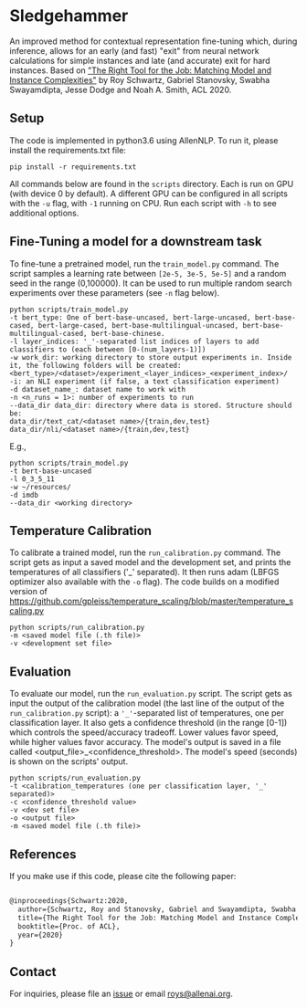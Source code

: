 # Sledgehammer
An improved  method for contextual representation fine-tuning which, during  inference, allows for an early (and fast) "exit" from neural network calculations for  simple  instances  and  late  (and  accurate) exit  for  hard  instances. Based on ["The Right Tool for the Job: Matching Model and Instance Complexities"](https://arxiv.org/abs/???) by Roy Schwartz, Gabriel Stanovsky, Swabha Swayamdipta, Jesse Dodge and Noah A. Smith, ACL 2020.


## Setup

The code is implemented in python3.6 using AllenNLP. To run it, please install the requirements.txt file:

```pip install -r requirements.txt```

All commands below are found in the `scripts` directory. Each is run on GPU (with device 0 by default). A different GPU can be configured in all scripts with the `-u` flag, with `-1` running on CPU. Run each script with `-h` to see additional options.

## Fine-Tuning a model for a downstream task
To fine-tune a pretrained model, run the `train_model.py` command. The script samples a learning rate between `[2e-5, 3e-5, 5e-5]` and a random seed in the range (0,100000). It can be used to run multiple random search experiments over these parameters (see `-n` flag below).

```
python scripts/train_model.py
-t bert_type: One of bert-base-uncased, bert-large-uncased, bert-base-cased, bert-large-cased, bert-base-multilingual-uncased, bert-base-multilingual-cased, bert-base-chinese.
-l layer_indices: '_'-separated list indices of layers to add classifiers to (each between [0-(num_layers-1)])
-w work_dir: working directory to store output experiments in. Inside it, the following folders will be created:  <bert_type>/<dataset>/experiment_<layer_indices>_<experiment_index>/
-i: an NLI experiment (if false, a text classification experiment)
-d dataset_name_: dataset name to work with
-n <n_runs = 1>: number of experiments to run
--data_dir data_dir: directory where data is stored. Structure should be:
data_dir/text_cat/<dataset name>/{train,dev,test}
data_dir/nli/<dataset name>/{train,dev,test}
```

E.g., 

```
python scripts/train_model.py
-t bert-base-uncased
-l 0_3_5_11
-w ~/resources/
-d imdb
--data_dir <working directory>
```

## Temperature Calibration
To calibrate a trained model, run the `run_calibration.py` command. The script gets as input a saved model and the development set, and prints the temperatures of all classifiers ('_' separated). It then runs adam (LBFGS optimizer also available with the `-o` flag). 
The code builds on a modified version of https://github.com/gpleiss/temperature_scaling/blob/master/temperature_scaling.py

```
python scripts/run_calibration.py
-m <saved model file (.th file)>
-v <development set file>
```

## Evaluation

To evaluate our model, run the `run_evaluation.py` script. The script gets as input the output of the calibration model (the last line of the output of the `run_calibration.py` script): a `'_'`-separated list of temperatures, one per classification layer. 
It also gets a confidence threshold (in the range [0-1]) which controls the speed/accuracy tradeoff. Lower values favor speed, while higher values favor accuracy. The model's output is saved in a file called <output_file>_<confidence_threshold>. The model's speed (seconds) is shown on the scripts' output.

```
python scripts/run_evaluation.py 
-t <calibration_temperatures (one per classification layer, '_' separated)>
-c <confidence_threshold value>
-v <dev set file> 
-o <output file>
-m <saved model file (.th file)>
```

## References
If you make use if this code, please cite the following paper:

```latex

@inproceedings{Schwartz:2020,
  author={Schwartz, Roy and Stanovsky, Gabriel and Swayamdipta, Swabha and Jesse Dodge and Smith, Noah A.},
  title={The Right Tool for the Job: Matching Model and Instance Complexities},
  booktitle={Proc. of ACL},
  year={2020}
}
```

## Contact

For inquiries, please file an [issue](https://github.com/allenai/sledgehammer/issues) or email roys@allenai.org.
